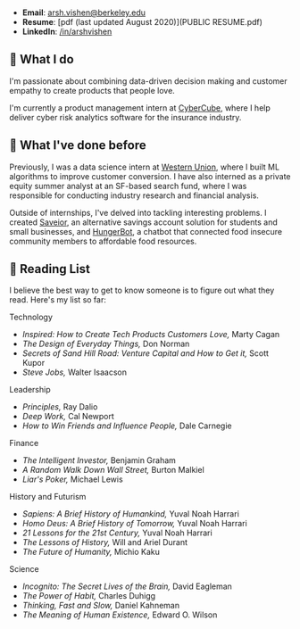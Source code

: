<br>

- **Email**: arsh.vishen@berkeley.edu
- **Resume**: [pdf (last updated August 2020)](PUBLIC RESUME.pdf)
- **LinkedIn**: [/in/arshvishen](http://linkedin.com/in/arshvishen)

## 🤷 What I do

I'm passionate about combining data-driven decision making and customer empathy to create products that people love. 

I'm currently a product management intern at [CyberCube](https://cybcube.com/), where I help deliver cyber risk analytics software for the insurance industry. 

## 🦕 What I've done before

Previously, I was a data science intern at [Western Union](https://westernunion.com/), where I built ML algorithms to improve customer conversion. I have also interned as a private equity summer analyst at an SF-based search fund, where I was responsible for conducting industry research and financial analysis. 

Outside of internships, I've delved into tackling interesting problems. I created [Saveior](https://saveior.com/), an alternative savings account solution for students and small businesses, and [HungerBot](https://scet.berkeley.edu/uc-berkeley-app-locates-food-pantries/0), a chatbot that connected food insecure community members to affordable food resources.


## 📠 Reading List 

I believe the best way to get to know someone is to figure out what they read. Here's my list so far: 


Technology 

- <i> Inspired: How to Create Tech Products Customers Love, </i> Marty Cagan
- <i> The Design of Everyday Things, </i> Don Norman 
- <i> Secrets of Sand Hill Road: Venture Capital and How to Get it, </i> Scott Kupor
- <i> Steve Jobs, </i> Walter Isaacson 
 
Leadership

- <i> Principles, </i> Ray Dalio 
- <i> Deep Work, </i> Cal Newport
- <i> How to Win Friends and Influence People, </i> Dale Carnegie

Finance 

- <i> The Intelligent Investor, </i> Benjamin Graham
- <i> A Random Walk Down Wall Street, </i> Burton Malkiel 
- <i> Liar's Poker, </i> Michael Lewis 
 
History and Futurism
 - <i> Sapiens: A Brief History of Humankind, </i> Yuval Noah Harrari
 - <i> Homo Deus: A Brief History of Tomorrow, </i> Yuval Noah Harrari 
 - <i> 21 Lessons for the 21st Century, </i> Yuval Noah Harrari 
 - <i> The Lessons of History, </i> Will and Ariel Durant 
 - <i> The Future of Humanity, </i> Michio Kaku 
 
 Science

 - <i> Incognito: The Secret Lives of the Brain, </i> David Eagleman 
 - <i> The Power of Habit, </i> Charles Duhigg 
 - <i> Thinking, Fast and Slow, </i> Daniel Kahneman 
 - <i> The Meaning of Human Existence, </i> Edward O. Wilson 
 
 
 
 
  
  

